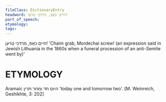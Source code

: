 ```yaml
---
fileClass: DictionaryEntry
headword: חיים כאַפּ, מרדכי טרען!
part_of_speech: 
etymology: 
tags: 
---
```

חיים כאַפּ, מרדכי טרען!
'Chaim grab, Mordechai screw! (an expression said in Jewish Lithuania in the 1860s when a funeral procession of an anti-Semite went by)'

ETYMOLOGY
===========
Aramaic היום חד ומחר תרין 'today one and tomorrow two'.
[M. Weinreich, Geshikhte, 3: 202]